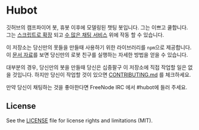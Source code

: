 # Hubot

깃허브의 캠프파이어 봇, 휴봇 이후에 모델링된 챗팅 봇입니다. 그는 이쁘고 쿨합니다. 
그는 [스크립트로 확장](http://hubot.github.com/docs/#scripts) 되고 [수 많은 채팅 서비스](https://hubot.github.com/docs/adapters/) 위에 작동 할 수 있습니다.

이 저장소는 당신만의 못들을 만들때 사용하기 위한 라이브러리를 `npm`으로 제공합니다. 
이 [문서 자료](http://hubot.github.com/docs)를 보면 당신만의 로봇 친구를 실행하는 자세한 방법을 얻을 수 있습니다.

대부분의 경우, 당신만의 봇을 만들때 당신은 십중팔구 이 저장소에 직접 작업할 일은 없을 것입니다.
하지만 당신이 작업할 것이 있으면 [CONTRIBUTING.md](CONTRIBUTING.md) 를 체크하세요.

만약 당신이 채팅하는 것을 좋아한다면 FreeNode IRC 에서 #hubot에 들러 주세요.

## License

See the [LICENSE](LICENSE.md) file for license rights and limitations (MIT).
